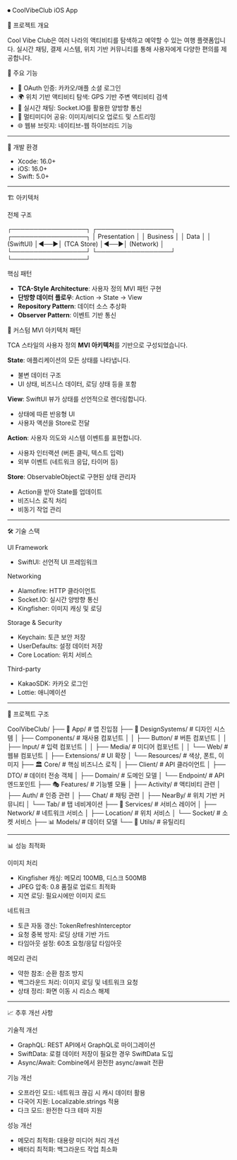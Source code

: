 
⏺ CoolVibeClub iOS App

  📱 프로젝트 개요

  Cool Vibe Club은 여러 나라의 액티비티를 탐색하고 예약할 수 있는 여행 플랫폼입니다. 
  실시간 채팅, 결제 시스템, 위치 기반 커뮤니티를 통해 사용자에게 다양한 편의를 제공합니다.

  🎯 주요 기능

  - 🔐 OAuth 인증: 카카오/애플 소셜 로그인
  - 🌍 위치 기반 액티비티 탐색: GPS 기반 주변 액티비티 검색
  - 💬 실시간 채팅: Socket.IO를 활용한 양방향 통신
  - 📸 멀티미디어 공유: 이미지/비디오 업로드 및 스트리밍
  - 🌐 웹뷰 브릿지: 네이티브-웹 하이브리드 기능
  
  ---
  🔧 개발 환경

  - Xcode: 16.0+
  - iOS: 16.0+
  - Swift: 5.0+
  
  ---
  🏗️ 아키텍처

  전체 구조

  ┌─────────────────┐    ┌─────────────────┐    ┌─────────────────┐
  │   Presentation  │    │    Business     │    │      Data       │
  │    (SwiftUI)    │◄──►│   (TCA Store)   │◄──►│   (Network)     │
  └─────────────────┘    └─────────────────┘    └─────────────────┘

  핵심 패턴

  - **TCA-Style Architecture**: 사용자 정의 MVI 패턴 구현
  - **단방향 데이터 플로우**: Action → State → View
  - **Repository Pattern**: 데이터 소스 추상화
  - **Observer Pattern**: 이벤트 기반 통신

  🎯 커스텀 MVI 아키텍처 패턴

  TCA 스타일의 사용자 정의 **MVI 아키텍처**를 기반으로 구성되었습니다.

  **State**: 애플리케이션의 모든 상태를 나타냅니다.
  - 불변 데이터 구조
  - UI 상태, 비즈니스 데이터, 로딩 상태 등을 포함

  **View**: SwiftUI 뷰가 상태를 선언적으로 렌더링합니다.
  - 상태에 따른 반응형 UI
  - 사용자 액션을 Store로 전달

  **Action**: 사용자 의도와 시스템 이벤트를 표현합니다.
  - 사용자 인터랙션 (버튼 클릭, 텍스트 입력)
  - 외부 이벤트 (네트워크 응답, 타이머 등)

  **Store**: ObservableObject로 구현된 상태 관리자
  - Action을 받아 State를 업데이트
  - 비즈니스 로직 처리
  - 비동기 작업 관리

  ---
  🛠️ 기술 스택

  UI Framework

  - SwiftUI: 선언적 UI 프레임워크

  Networking

  - Alamofire: HTTP 클라이언트
  - Socket.IO: 실시간 양방향 통신
  - Kingfisher: 이미지 캐싱 및 로딩

  Storage & Security

  - Keychain: 토큰 보안 저장
  - UserDefaults: 설정 데이터 저장
  - Core Location: 위치 서비스

  Third-party

  - KakaoSDK: 카카오 로그인
  - Lottie: 애니메이션

  ---
  📂 프로젝트 구조

  CoolVibeClub/
  ├── 📱 App/                         # 앱 진입점
  ├── 🎨 DesignSystems/              # 디자인 시스템
  │   ├── Components/                # 재사용 컴포넌트
  │   │   ├── Button/               # 버튼 컴포넌트
  │   │   ├── Input/                # 입력 컴포넌트
  │   │   ├── Media/                # 미디어 컴포넌트
  │   │   └── Web/                  # 웹뷰 컴포넌트
  │   ├── Extensions/               # UI 확장
  │   └── Resources/                # 색상, 폰트, 이미지
  ├── 🏛️ Core/                       # 핵심 비즈니스 로직
  │   ├── Client/                   # API 클라이언트
  │   ├── DTO/                      # 데이터 전송 객체
  │   ├── Domain/                   # 도메인 모델
  │   └── Endpoint/                 # API 엔드포인트
  ├── 🎭 Features/                   # 기능별 모듈
  │   ├── Activity/                 # 액티비티 관련
  │   ├── Auth/                     # 인증 관련
  │   ├── Chat/                     # 채팅 관련
  │   ├── NearBy/                   # 위치 기반 커뮤니티
  │   └── Tab/                      # 탭 네비게이션
  ├── 🧰 Services/                   # 서비스 레이어
  │   ├── Network/                  # 네트워크 서비스
  │   ├── Location/                 # 위치 서비스
  │   └── Socket/                   # 소켓 서비스
  ├── 📊 Models/                     # 데이터 모델
  └── 🔧 Utils/                      # 유틸리티

  
  ---
  📊 성능 최적화

  이미지 처리

  - Kingfisher 캐싱: 메모리 100MB, 디스크 500MB
  - JPEG 압축: 0.8 품질로 업로드 최적화
  - 지연 로딩: 필요시에만 이미지 로드

  네트워크

  - 토큰 자동 갱신: TokenRefreshInterceptor
  - 요청 중복 방지: 로딩 상태 기반 가드
  - 타임아웃 설정: 60초 요청/응답 타임아웃

  메모리 관리

  - 약한 참조: 순환 참조 방지
  - 백그라운드 처리: 이미지 로딩 및 네트워크 요청
  - 상태 정리: 화면 이동 시 리소스 해제

  ---
  📈 추후 개선 사항

  기술적 개선

  - GraphQL: REST API에서 GraphQL로 마이그레이션
  - SwiftData: 로컬 데이터 저장이 필요한 경우 SwiftData 도입
  - Async/Await: Combine에서 완전한 async/await 전환

  기능 개선

  - 오프라인 모드: 네트워크 끊김 시 캐시 데이터 활용
  - 다국어 지원: Localizable.strings 적용
  - 다크 모드: 완전한 다크 테마 지원

  성능 개선

  - 메모리 최적화: 대용량 미디어 처리 개선
  - 배터리 최적화: 백그라운드 작업 최소화

